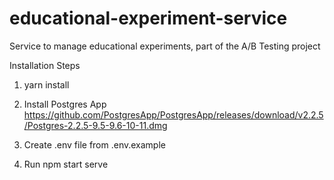 # educational-experiment-service
Service to manage educational experiments, part of the A/B Testing project


Installation Steps

1. yarn install

2. Install Postgres App https://github.com/PostgresApp/PostgresApp/releases/download/v2.2.5/Postgres-2.2.5-9.5-9.6-10-11.dmg

3. Create .env file from .env.example

4. Run npm start serve
